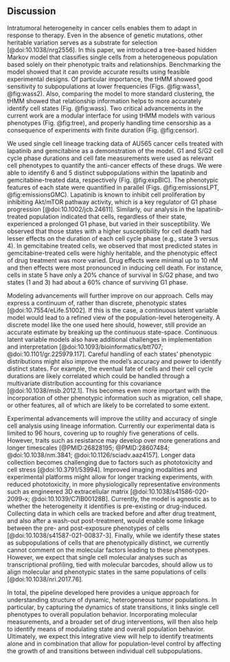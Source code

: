 ## Discussion

Intratumoral heterogeneity in cancer cells enables them to adapt in response to therapy. Even in the absence of genetic mutations, other heritable variation serves as a substrate for selection [@doi:10.1038/nrg2556]. In this paper, we introduced a tree-based hidden Markov model that classifies single cells from a heterogeneous population based solely on their phenotypic traits and relationships. Benchmarking the model showed that it can provide accurate results using feasible experimental designs. Of particular importance, the tHMM showed good sensitivity to subpopulations at lower frequencies (Figs. @fig:wass1, @fig:wass2). Also, comparing the model to more standard clustering, the tHMM showed that relationship information helps to more accurately identify cell states (Fig. @fig:wass). Two critical advancements in the current work are a modular interface for using tHMM models with various phenotypes (Fig. @fig:tree), and properly handling time censorship as a consequence of experiments with finite duration (Fig. @fig:censor).

We used single cell lineage tracking data of AU565 cancer cells treated with lapatinib and gemcitabine as a demonstration of the model. G1 and S/G2 cell cycle phase durations and cell fate measurements were used as relevant cell phenotypes to quantify the anti-cancer effects of these drugs. We were able to identify 6 and 5 distinct subpopulations within the lapatinib and gemcitabine-treated data, respectively (Fig. @fig:expBIC). The phenotypic features of each state were quantified in parallel (Figs. @fig:emissionsLPT,  @fig:emissionsGMC). Lapatinib is known to inhibit cell proliferation by inhibiting Akt/mTOR pathway activity, which is a key regulator of G1 phase progression [@doi:10.1002/jcb.24611]. Similarly, our analysis in the lapatinib-treated population indicated that cells, regardless of their state, experienced a prolonged G1 phase, but varied in their susceptibility. We observed that those states with a higher susceptibility for cell death had lesser effects on the duration of each cell cycle phase (e.g., state 3 versus 4). In gemcitabine treated cells, we observed that most predicted states in gemcitabine-treated cells were highly heritable, and the phenotypic effect of drug treatment was more varied. Drug effects were minimal up to 10 nM and then effects were most pronounced in inducing cell death. For instance, cells in state 5 have only a 20% chance of survival in S/G2 phase, and two states (1 and 3) had about a 60% chance of surviving G1 phase.

Modeling advancements will further improve on our approach. Cells may express a continuum of, rather than discrete, phenotypic states [@doi:10.7554/eLife.51002]. If this is the case, a continuous latent variable model would lead to a refined view of the population-level heterogeneity. A discrete model like the one used here should, however, still provide an accurate estimate by breaking up the continuous state-space. Continuous latent variable models also have additional challenges in implementation and interpretation [@doi:10.1093/bioinformatics/btt707; @doi:10.1101/gr.225979.117]. Careful handling of each states’ phenotypic distributions might also improve the model’s accuracy and power to identify distinct states. For example, the eventual fate of cells and their cell cycle durations are likely correlated which could be handled through a multivariate distribution accounting for this covariance [@doi:10.1038/msb.2012.1]. This becomes even more important with the incorporation of other phenotypic information such as migration, cell shape, or other features, all of which are likely to be correlated to some extent.

Experimental advancements will improve the utility and accuracy of single cell analysis using lineage information. Currently our experimental data is limited to 96 hours, covering up to roughly five generations of cells. However, traits such as resistance may develop over more generations and longer timescales [@PMID:26828195; @PMID:28607484; @doi:10.1038/nm.3841; @doi:10.1126/sciadv.aaz4157]. Longer data collection becomes challenging due to factors such as phototoxicity and cell stress [@doi:10.3791/53994]. Improved imaging modalities and experimental platforms might allow for longer tracking experiments, with reduced phototoxicity, in more physiologically representative environments such as engineered 3D extracellular matrix [@doi:10.1038/s41586-020-2099-x; @doi:10.1039/C7IB00128B]. Currently, the model is agnostic as to whether the heterogeneity it identifies is pre-existing or drug-induced. Collecting data in which cells are tracked before and after drug treatment, and also after a wash-out post-treatment, would enable some linkage between the pre- and post-exposure phenotypes of cells [@doi:10.1038/s41587-021-00837-3]. Finally, while we identify these states as subpopulations of cells that are phenotypically distinct, we currently cannot comment on the molecular factors leading to these phenotypes. However, we expect that single cell molecular analyses such as transcriptional profiling, tied with molecular barcodes, should allow us to align molecular and phenotypic states in the same populations of cells [@doi:10.1038/nri.2017.76].

In total, the pipeline developed here provides a unique approach for understanding structure of dynamic, heterogeneous tumor populations. In particular, by capturing the dynamics of state transitions, it links single cell phenotypes to overall population behavior. Incorporating molecular measurements, and a broader set of drug interventions, will then also help to identify means of modulating state and overall population behavior. Ultimately, we expect this integrative view will help to identify treatments alone and in combination that allow for population-level control by affecting the growth of and transitions between individual cell subpopulations.
